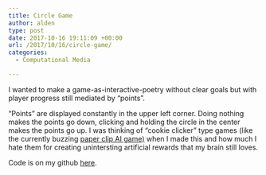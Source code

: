 ```yaml
---
title: Circle Game
author: alden
type: post
date: 2017-10-16 19:11:09 +00:00
url: /2017/10/16/circle-game/
categories:
  - Computational Media

---
```

I wanted to make a game-as-interactive-poetry without clear goals but with player progress still mediated by &#8220;points&#8221;.



&#8220;Points&#8221; are displayed constantly in the upper left corner. Doing nothing makes the points go down, clicking and holding the circle in the center makes the points go up. I was thinking of &#8220;cookie clicker&#8221; type games (like the currently buzzing [paper clip AI game)][1] when I made this and how much I hate them for creating unintersting artificial rewards that my brain still loves.



Code is on my github [here][2].

 [1]: https://www.theverge.com/tldr/2017/10/11/16457742/ai-paperclips-thought-experiment-game-frank-lantz
 [2]: https://github.com/miamiww/ComputationalMedia/blob/master/Week5/circlegame.js
